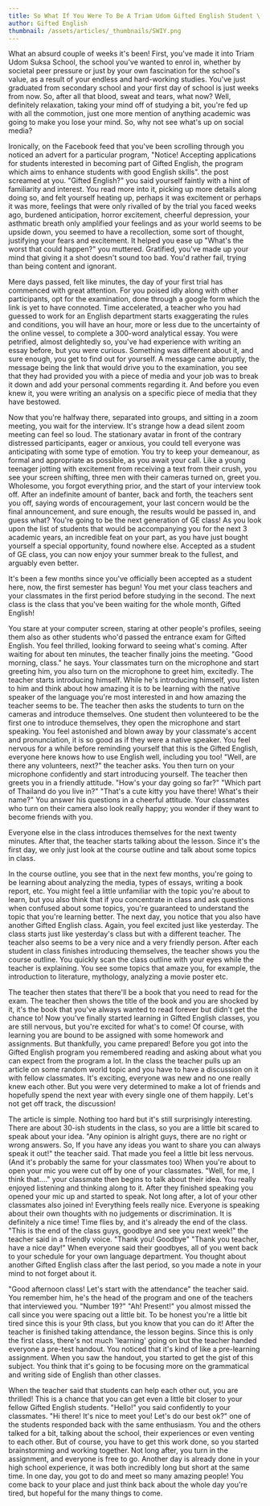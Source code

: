 ```yaml
---
title: So What If You Were To Be A Triam Udom Gifted English Student \[POV\]
author: Gifted English
thumbnail: /assets/articles/_thumbnails/SWIY.png
---
```


What an absurd couple of weeks it's been! First, you've made it into
Triam Udom Suksa School, the school you\'ve wanted to enrol in, whether
by societal peer pressure or just by your own fascination for the
school's value, as a result of your endless and hard-working studies.
You\'ve just graduated from secondary school and your first day of
school is just weeks from now. So, after all that blood, sweat and
tears, what now? Well, definitely relaxation, taking your mind off of
studying a bit, you're fed up with all the commotion, just one more
mention of anything academic was going to make you lose your mind. So,
why not see what's up on social media?

Ironically, on the Facebook feed that you've been scrolling through you
noticed an advert for a particular program, "Notice! Accepting
applications for students interested in becoming part of Gifted English,
the program which aims to enhance students with good English skills".
the post screamed at you. "Gifted English?" you said yourself faintly
with a hint of familiarity and interest. You read more into it, picking
up more details along doing so, and felt yourself heating up, perhaps it
was excitement or perhaps it was more, feelings that were only rivalled
of by the trial you faced weeks ago, burdened anticipation, horror
excitement, cheerful depression, your asthmatic breath only amplified
your feelings and as your world seems to be upside down, you seemed to
have a recollection, some sort of thought, justifying your fears and
excitement. It helped you ease up "What's the worst that could happen?"
you muttered. Gratified, you've made up your mind that giving it a shot
doesn't sound too bad. You'd rather fail, trying than being content and
ignorant.

Mere days passed, felt like minutes, the day of your first trial has
commenced with great attention. For you poised idly along with other
participants, opt for the examination, done through a google form which
the link is yet to have connoted. Time accelerated, a teacher who you
had guessed to work for an English department starts exaggerating the
rules and conditions, you will have an hour, more or less due to the
uncertainty of the online vessel, to complete a 300-word analytical
essay. You were petrified, almost delightedly so, you've had experience
with writing an essay before, but you were curious. Something was
different about it, and sure enough, you get to find out for yourself. A
message came abruptly, the message being the link that would drive you
to the examination, you see that they had provided you with a piece of
media and your job was to break it down and add your personal comments
regarding it. And before you even knew it, you were writing an analysis
on a specific piece of media that they have bestowed.

Now that you're halfway there, separated into groups, and sitting in a
zoom meeting, you wait for the interview. It's strange how a dead silent
zoom meeting can feel so loud. The stationary avatar in front of the
contrary distressed participants, eager or anxious, you could tell
everyone was anticipating with some type of emotion. You try to keep
your demeanour, as formal and appropriate as possible, as you await your
call. Like a young teenager jotting with excitement from receiving a
text from their crush, you see your screen shifting, three men with
their cameras turned on, greet you. Wholesome, you forgot everything
prior, and the start of your interview took off. After an indefinite
amount of banter, back and forth, the teachers sent you off, saying
words of encouragement, your last concern would be the final
announcement, and sure enough, the results would be passed in, and guess
what? You're going to be the next generation of GE class! As you look
upon the list of students that would be accompanying you for the next 3
academic years, an incredible feat on your part, as you have just bought
yourself a special opportunity, found nowhere else. Accepted as a
student of GE class, you can now enjoy your summer break to the fullest,
and arguably even better.

It's been a few months since you've officially been accepted as a
student here, now, the first semester has begun! You met your class
teachers and your classmates in the first period before studying in the
second. The next class is the class that you've been waiting for the
whole month, Gifted English!

You stare at your computer screen, staring at other people's profiles,
seeing them also as other students who'd passed the entrance exam for
Gifted English. You feel thrilled, looking forward to seeing what's
coming. After waiting for about ten minutes, the teacher finally joins
the meeting. "Good morning, class." he says. Your classmates turn on the
microphone and start greeting him, you also turn on the microphone to
greet him, excitedly. The teacher starts introducing himself. While he's
introducing himself, you listen to him and think about how amazing it is
to be learning with the native speaker of the language you're most
interested in and how amazing the teacher seems to be. The teacher then
asks the students to turn on the cameras and introduce themselves. One
student then volunteered to be the first one to introduce themselves,
they open the microphone and start speaking. You feel astonished and
blown away by your classmate's accent and pronunciation, it is so good
as if they were a native speaker. You feel nervous for a while before
reminding yourself that this is the Gifted English, everyone here knows
how to use English well, including you too! "Well, are there any
volunteers, next?" the teacher asks. You then turn on your microphone
confidently and start introducing yourself. The teacher then greets you
in a friendly attitude. "How's your day going so far?" "Which part of
Thailand do you live in?" "That's a cute kitty you have there! What's
their name?" You answer his questions in a cheerful attitude. Your
classmates who turn on their camera also look really happy; you wonder
if they want to become friends with you.

Everyone else in the class introduces themselves for the next twenty
minutes. After that, the teacher starts talking about the lesson. Since
it's the first day, we only just look at the course outline and talk
about some topics in class.

In the course outline, you see that in the next few months, you're going
to be learning about analyzing the media, types of essays, writing a
book report, etc. You might feel a little unfamiliar with the topic
you're about to learn, but you also think that if you concentrate in
class and ask questions when confused about some topics, you're
guaranteed to understand the topic that you're learning better. The next
day, you notice that you also have another Gifted English class. Again,
you feel excited just like yesterday. The class starts just like
yesterday's class but with a different teacher. The teacher also seems
to be a very nice and a very friendly person. After each student in
class finishes introducing themselves, the teacher shows you the course
outline. You quickly scan the class outline with your eyes while the
teacher is explaining. You see some topics that amaze you, for example,
the introduction to literature, mythology, analyzing a movie poster etc.

The teacher then states that there'll be a book that you need to read
for the exam. The teacher then shows the title of the book and you are
shocked by it, it's the book that you've always wanted to read forever
but didn't get the chance to! Now you've finally started learning in
Gifted English classes, you are still nervous, but you're excited for
what's to come! Of course, with learning you are bound to be assigned
with some homework and assignments. But thankfully, you came prepared!
Before you got into the Gifted English program you remembered reading
and asking about what you can expect from the program a lot. In the
class the teacher pulls up an article on some random world topic and you
have to have a discussion on it with fellow classmates. It's exciting,
everyone was new and no one really knew each other. But you were very
determined to make a lot of friends and hopefully spend the next year
with every single one of them happily. Let's not get off track, the
discussion!

The article is simple. Nothing too hard but it's still surprisingly
interesting. There are about 30-ish students in the class, so you are a
little bit scared to speak about your idea. "Any opinion is alright
guys, there are no right or wrong answers. So, If you have any ideas you
want to share you can always speak it out!" the teacher said. That made
you feel a little bit less nervous. (And it's probably the same for your
classmates too) When you're about to open your mic you were cut off by
one of your classmates. "Well, for me, I think that...." your classmate
then begins to talk about their idea. You really enjoyed listening and
thinking along to it. After they finished speaking you opened your mic
up and started to speak. Not long after, a lot of your other classmates
also joined in! Everything feels really nice. Everyone is speaking about
their own thoughts with no judgements or discrimination. It is
definitely a nice time! Time flies by, and it's already the end of the
class. "This is the end of the class guys, goodbye and see you next
week!" the teacher said in a friendly voice. "Thank you! Goodbye" "Thank
you teacher, have a nice day!" When everyone said their goodbyes, all of
you went back to your schedule for your own language department. You
thought about another Gifted English class after the last period, so you
made a note in your mind to not forget about it.

"Good afternoon class! Let's start with the attendance" the teacher
said. You remember him, he's the head of the program and one of the
teachers that interviewed you. "Number 19?" "Ah! Present!" you almost
missed the call since you were spacing out a little bit. To be honest
you're a little bit tired since this is your 9th class, but you know
that you can do it! After the teacher is finished taking attendance, the
lesson begins. Since this is only the first class, there's not much
'learning' going on but the teacher handed everyone a pre-test handout.
You noticed that it's kind of like a pre-learning assignment. When you
saw the handout, you started to get the gist of this subject. You think
that it\'s going to be focusing more on the grammatical and writing side
of English than other classes.

When the teacher said that students can help each other out, you are
thrilled! This is a chance that you can get even a little bit closer to
your fellow Gifted English students. "Hello!" you said confidently to
your classmates. "Hi there! It's nice to meet you! Let's do our best
ok?" one of the students responded back with the same enthusiasm. You
and the others talked for a bit, talking about the school, their
experiences or even venting to each other. But of course, you have to
get this work done, so you started brainstorming and working together.
Not long after, you turn in the assignment, and everyone is free to go.
Another day is already done in your high school experience, it was both
incredibly long but short at the same time. In one day, you got to do
and meet so many amazing people! You come back to your place and just
think back about the whole day you're tired, but hopeful for the many
things to come.
